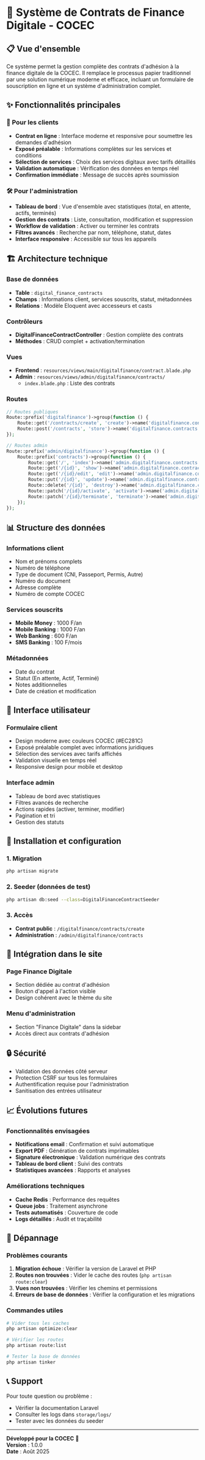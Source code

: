# 🚀 Système de Contrats de Finance Digitale - COCEC

## 📋 Vue d'ensemble

Ce système permet la gestion complète des contrats d'adhésion à la finance digitale de la COCEC. Il remplace le processus papier traditionnel par une solution numérique moderne et efficace, incluant un formulaire de souscription en ligne et un système d'administration complet.

## ✨ Fonctionnalités principales

### 🎯 Pour les clients
- **Contrat en ligne** : Interface moderne et responsive pour soumettre les demandes d'adhésion
- **Exposé préalable** : Informations complètes sur les services et conditions
- **Sélection de services** : Choix des services digitaux avec tarifs détaillés
- **Validation automatique** : Vérification des données en temps réel
- **Confirmation immédiate** : Message de succès après soumission

### 🛠️ Pour l'administration
- **Tableau de bord** : Vue d'ensemble avec statistiques (total, en attente, actifs, terminés)
- **Gestion des contrats** : Liste, consultation, modification et suppression
- **Workflow de validation** : Activer ou terminer les contrats
- **Filtres avancés** : Recherche par nom, téléphone, statut, dates
- **Interface responsive** : Accessible sur tous les appareils

## 🏗️ Architecture technique

### Base de données
- **Table** : `digital_finance_contracts`
- **Champs** : Informations client, services souscrits, statut, métadonnées
- **Relations** : Modèle Eloquent avec accesseurs et casts

### Contrôleurs
- **DigitalFinanceContractController** : Gestion complète des contrats
- **Méthodes** : CRUD complet + activation/termination

### Vues
- **Frontend** : `resources/views/main/digitalfinance/contract.blade.php`
- **Admin** : `resources/views/admin/digitalfinance/contracts/`
  - `index.blade.php` : Liste des contrats

### Routes
```php
// Routes publiques
Route::prefix('digitalfinance')->group(function () {
    Route::get('/contracts/create', 'create')->name('digitalfinance.contracts.create');
    Route::post('/contracts', 'store')->name('digitalfinance.contracts.store');
});

// Routes admin
Route::prefix('admin/digitalfinance')->group(function () {
    Route::prefix('contracts')->group(function () {
        Route::get('/', 'index')->name('admin.digitalfinance.contracts.index');
        Route::get('/{id}', 'show')->name('admin.digitalfinance.contracts.show');
        Route::get('/{id}/edit', 'edit')->name('admin.digitalfinance.contracts.edit');
        Route::put('/{id}', 'update')->name('admin.digitalfinance.contracts.update');
        Route::delete('/{id}', 'destroy')->name('admin.digitalfinance.contracts.destroy');
        Route::patch('/{id}/activate', 'activate')->name('admin.digitalfinance.contracts.activate');
        Route::patch('/{id}/terminate', 'terminate')->name('admin.digitalfinance.contracts.terminate');
    });
});
```

## 📊 Structure des données

### Informations client
- Nom et prénoms complets
- Numéro de téléphone
- Type de document (CNI, Passeport, Permis, Autre)
- Numéro du document
- Adresse complète
- Numéro de compte COCEC

### Services souscrits
- **Mobile Money** : 1000 F/an
- **Mobile Banking** : 1000 F/an
- **Web Banking** : 600 F/an
- **SMS Banking** : 100 F/mois

### Métadonnées
- Date du contrat
- Statut (En attente, Actif, Terminé)
- Notes additionnelles
- Date de création et modification

## 🎨 Interface utilisateur

### Formulaire client
- Design moderne avec couleurs COCEC (#EC281C)
- Exposé préalable complet avec informations juridiques
- Sélection des services avec tarifs affichés
- Validation visuelle en temps réel
- Responsive design pour mobile et desktop

### Interface admin
- Tableau de bord avec statistiques
- Filtres avancés de recherche
- Actions rapides (activer, terminer, modifier)
- Pagination et tri
- Gestion des statuts

## 🚀 Installation et configuration

### 1. Migration
```bash
php artisan migrate
```

### 2. Seeder (données de test)
```bash
php artisan db:seed --class=DigitalFinanceContractSeeder
```

### 3. Accès
- **Contrat public** : `/digitalfinance/contracts/create`
- **Administration** : `/admin/digitalfinance/contracts`

## 📱 Intégration dans le site

### Page Finance Digitale
- Section dédiée au contrat d'adhésion
- Bouton d'appel à l'action visible
- Design cohérent avec le thème du site

### Menu d'administration
- Section "Finance Digitale" dans la sidebar
- Accès direct aux contrats d'adhésion

## 🔒 Sécurité

- Validation des données côté serveur
- Protection CSRF sur tous les formulaires
- Authentification requise pour l'administration
- Sanitisation des entrées utilisateur

## 📈 Évolutions futures

### Fonctionnalités envisagées
- **Notifications email** : Confirmation et suivi automatique
- **Export PDF** : Génération de contrats imprimables
- **Signature électronique** : Validation numérique des contrats
- **Tableau de bord client** : Suivi des contrats
- **Statistiques avancées** : Rapports et analyses

### Améliorations techniques
- **Cache Redis** : Performance des requêtes
- **Queue jobs** : Traitement asynchrone
- **Tests automatisés** : Couverture de code
- **Logs détaillés** : Audit et traçabilité

## 🐛 Dépannage

### Problèmes courants
1. **Migration échoue** : Vérifier la version de Laravel et PHP
2. **Routes non trouvées** : Vider le cache des routes (`php artisan route:clear`)
3. **Vues non trouvées** : Vérifier les chemins et permissions
4. **Erreurs de base de données** : Vérifier la configuration et les migrations

### Commandes utiles
```bash
# Vider tous les caches
php artisan optimize:clear

# Vérifier les routes
php artisan route:list

# Tester la base de données
php artisan tinker
```

## 📞 Support

Pour toute question ou problème :
- Vérifier la documentation Laravel
- Consulter les logs dans `storage/logs/`
- Tester avec les données du seeder

---

**Développé pour la COCEC** 🏦  
**Version** : 1.0.0  
**Date** : Août 2025
